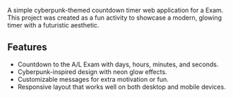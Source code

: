 A simple cyberpunk-themed countdown timer web application for a Exam. This project was created as a fun activity to showcase a modern, glowing timer with a futuristic aesthetic.


## Features

- Countdown to the A/L Exam with days, hours, minutes, and seconds.
- Cyberpunk-inspired design with neon glow effects.
- Customizable messages for extra motivation or fun.
- Responsive layout that works well on both desktop and mobile devices.
